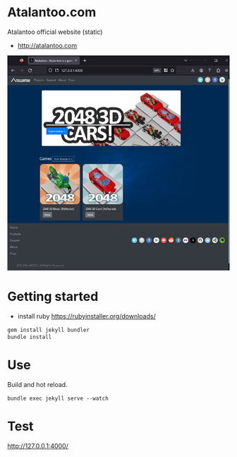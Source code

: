 Atalantoo.com
===

Atalantoo official website (static)
- http://atalantoo.com

![img](./doc/README-screenshot-1.png)

# Getting started

- install ruby https://rubyinstaller.org/downloads/
````
gem install jekyll bundler
bundle install
````


# Use

Build and hot reload.
````
bundle exec jekyll serve --watch
````

# Test
http://127.0.0.1:4000/